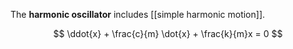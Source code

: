 The **harmonic oscillator** includes [[simple harmonic motion]].

$$
\ddot{x} + \frac{c}{m} \dot{x} + \frac{k}{m}x = 0
$$